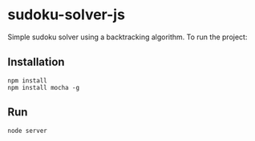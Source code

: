 # sudoku-solver-js
Simple sudoku solver using a backtracking algorithm. To run the project:

Installation
-----------
```
npm install
npm install mocha -g
```

Run
-----------
```
node server
```
